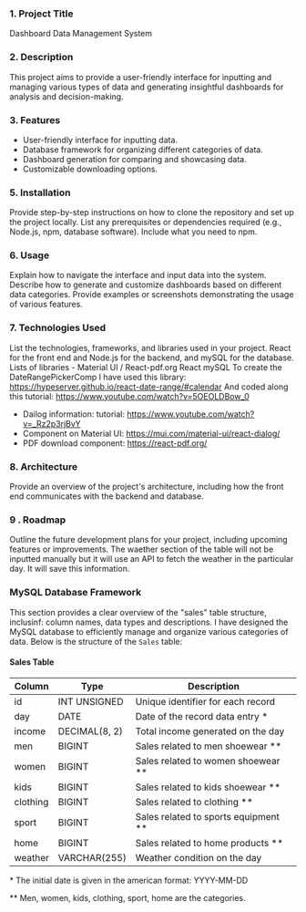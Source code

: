 ### 1. Project Title

Dashboard Data Management System

### 2. Description

This project aims to provide a user-friendly interface for inputting and managing various types of data and generating insightful dashboards for analysis and decision-making.

### 3. Features

- User-friendly interface for inputting data.
- Database framework for organizing different categories of data.
- Dashboard generation for comparing and showcasing data.
- Customizable downloading options.

### 5. Installation

Provide step-by-step instructions on how to clone the repository and set up the project locally.
List any prerequisites or dependencies required (e.g., Node.js, npm, database software).
Include what you need to npm.

### 6. Usage

Explain how to navigate the interface and input data into the system.
Describe how to generate and customize dashboards based on different data categories.
Provide examples or screenshots demonstrating the usage of various features.

### 7. Technologies Used

List the technologies, frameworks, and libraries used in your project. React for the front end and Node.js for the backend, and mySQL for the database.
Lists of libraries - Material UI / React-pdf.org
React
mySQL
To create the DateRangePickerComp I have used this library: https://hypeserver.github.io/react-date-range/#calendar
And coded along this tutorial: https://www.youtube.com/watch?v=5OEOLDBow_0

- Dailog information: tutorial: https://www.youtube.com/watch?v=_Rz2p3rjBvY
- Component on Material UI: https://mui.com/material-ui/react-dialog/
- PDF download component: https://react-pdf.org/

### 8. Architecture

Provide an overview of the project's architecture, including how the front end communicates with the backend and database.

### 9 . Roadmap

Outline the future development plans for your project, including upcoming features or improvements.
The waether section of the table will not be inputted manually but it will use an API to fetch the weather in the particular day. It will save this information.

### MySQL Database Framework

This section provides a clear overview of the "sales" table structure, inclusinf: column names, data types and descriptions.
I have designed the MySQL database to efficiently manage and organize various categories of data. Below is the structure of the `Sales` table:

#### Sales Table

| Column   | Type          | Description                            |
| -------- | ------------- | -------------------------------------- |
| id       | INT UNSIGNED  | Unique identifier for each record      |
| day      | DATE          | Date of the record data entry \*       |
| income   | DECIMAL(8, 2) | Total income generated on the day      |
| men      | BIGINT        | Sales related to men shoewear \*\*     |
| women    | BIGINT        | Sales related to women shoewear \*\*   |
| kids     | BIGINT        | Sales related to kids shoewear \*\*    |
| clothing | BIGINT        | Sales related to clothing \*\*         |
| sport    | BIGINT        | Sales related to sports equipment \*\* |
| home     | BIGINT        | Sales related to home products \*\*    |
| weather  | VARCHAR(255)  | Weather condition on the day           |

\* The initial date is given in the american format: YYYY-MM-DD

\*\* Men, women, kids, clothing, sport, home are the categories.
